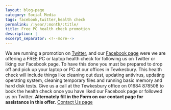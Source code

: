 ```yaml
---
layout: blog-page
category: Social Media
tags: facebook,twitter,health check
permalink: /:year/:month/:title/
title: Free PC health check promotion
description: |
excerpt_separator: <!--more-->
---
```


We are running a promotion on [Twitter](https://twitter.com/flamelilyit), and our [Facebook page](http://www.facebook.com/FlamelilyIt) were we are offering a FREE PC or laptop health check for following us on Twitter or liking our Facebook page. <!--more-->To have this done you must be prepared to drop off and pick up your laptop or PC at our offices in Tewkesbury. This health check will include things like cleaning out dust, updating antivirus, updating operating system, cleaning temporary files and running basic memory and hard disk tests. Give us a call at the Tewkesbury office on 01684 878508 to book the health check once you have liked our Facebook page or followed us on Twitter. **Alternately fill in the Form on our contact page for assistance in this offer.** [Contact Us page](/contact-us)
